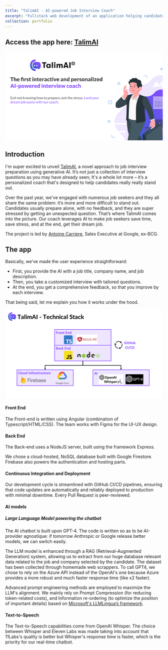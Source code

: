 ```yaml
---
title: "TalimAI - AI-powered Job Interview Coach"
excerpt: "Fullstack web development of an application helping candidates prepare for their job interviews. <br/><img src='/images/talimai_chatbot.PNG'>"
collection: portfolio
---
```


## Access the app here: <a href="https://talimai.com/landing-page">TalimAI</a>

<img src='/images/landing_page_talimai.png'>

## Introduction

I'm super excited to unveil <a href="https://talimai.com/landing-page">TalimAI</a>, a novel approach to job interview preparation using generative AI. It’s not just a collection of interview questions as you may have already seen; It's a whole lot more – it’s a personalized coach that's designed to help candidates really really stand out.

Over the past year, we've engaged with numerous job seekers and they all share the same problem: it’s more and more difficult to stand out. Candidates usually prepare alone, with no feedback, and they are super stressed by getting an unexpected question.
That’s where TalimAI comes into the picture. Our coach leverages AI to make job seekers save time, save stress, and at the end, get their dream job.

The project is led by <a href="https://www.linkedin.com/in/antoinecarriere/">Antoine Carriere</a>, Sales Executive at Google, ex-BCG.

## The app

Basically, we’ve made the user experience straightforward:
- First, you provide the AI with a job title, company name, and job description.
- Then, you take a customized interview with tailored questions.
- At the end, you get a comprehensive feedback, so that you improve by each interview.

That being said, let me explain you how it works under the hood.

<img src='/images/talimAI_Technical_Stack.png'>

#### Front End

The Front-end is written using Angular (combination of Typescript/HTML/CSS). The team works with Figma for the UI-UX design. 

#### Back End

The Back-end uses a NodeJS server, built using the framework Express.

We chose a cloud-hosted, NoSQL database built with Google Firestore.
Firebase also powers the authentication and hosting parts.

#### Continuous Integration and Deployment

Our development cycle is streamlined with GitHub CI/CD pipelines, ensuring that code updates are automatically and reliably deployed to production with minimal downtime. Every Pull Request is peer-reviewed.

#### AI models

##### Large Language Model powering the chatbot

The AI chatbot is built upon GPT-4. The code is written so as to be AI-provider agnostique: if tomorrow Anthropic or Google release better models, we can switch easily.

The LLM model is enhanced through a RAG (Retrieval-Augmented Generation) system, allowing us to extract from our huge database relevant data related to the job and company selected by the candidate. The dataset has been collected through homemade web scrappers.
To call GPT4, we chose to rely on the Azure API instead of the OpenAI's one because Azure provides a more robust and much faster response time (like x2 faster). 

Advanced prompt engineering methods are employed to maximize the LLM's alignment. We mainly rely on Prompt Compression (for reducing token-related costs), and Information re-ordering (to optimize the position of important details) based on <a href="https://www.microsoft.com/en-us/research/blog/llmlingua-innovating-llm-efficiency-with-prompt-compression/">Microsoft's LLMLingua’s framework</a>.

#### Text-to-Speech

The Text-to-Speech capabilities come from OpenAI Whisper.
The choice between Whisper and Eleven Labs was made taking into account that 11Labs's quality is better but Whisper's response time is faster, which is the priority for our real-time chatbot.


